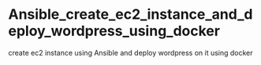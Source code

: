 # Ansible_create_ec2_instance_and_deploy_wordpress_using_docker
create ec2 instance using Ansible and deploy wordpress on it using docker
